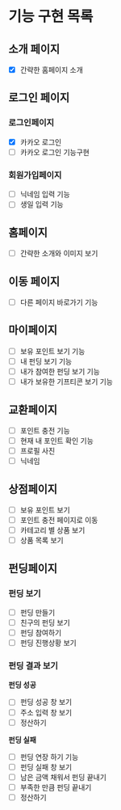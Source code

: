 # 기능 구현 목록

## 소개 페이지

-   [x] 간략한 홈페이지 소개

## 로그인 페이지

### 로그인페이지

-   [x] 카카오 로그인
-   [ ] 카카오 로그인 기능구현

### 회원가입페이지

-   [ ] 닉네임 입력 기능
-   [ ] 생일 입력 기능

## 홈페이지

-   [ ] 간략한 소개와 이미지 보기

## 이동 페이지

-   [ ] 다른 페이지 바로가기 기능

## 마이페이지

-   [ ] 보유 포인트 보기 기능
-   [ ] 내 펀딩 보기 기능
-   [ ] 내가 참여한 펀딩 보기 기능
-   [ ] 내가 보유한 기프티콘 보기 기능

## 교환페이지

-   [ ] 포인트 충전 기능
-   [ ] 현재 내 포인트 확인 기능
-   [ ] 프로필 사진
-   [ ] 닉네임

## 상점페이지

-   [ ] 보유 포인트 보기
-   [ ] 포인트 충전 페이지로 이동
-   [ ] 카테고리 별 상품 보기
-   [ ] 상품 목록 보기

## 펀딩페이지

### 펀딩 보기

-   [ ] 펀딩 만들기
-   [ ] 친구의 펀딩 보기
-   [ ] 펀딩 참여하기
-   [ ] 펀딩 진행상황 보기

### 펀딩 결과 보기

**펀딩 성공**

-   [ ] 펀딩 성공 창 보기
-   [ ] 주소 입력 창 보기
-   [ ] 정산하기

**펀딩 실패**

-   [ ] 펀딩 연장 하기 기능
-   [ ] 펀딩 실패 창 보기
-   [ ] 남은 금액 채워서 펀딩 끝내기
-   [ ] 부족한 만큼 펀딩 끝내기
-   [ ] 정산하기
